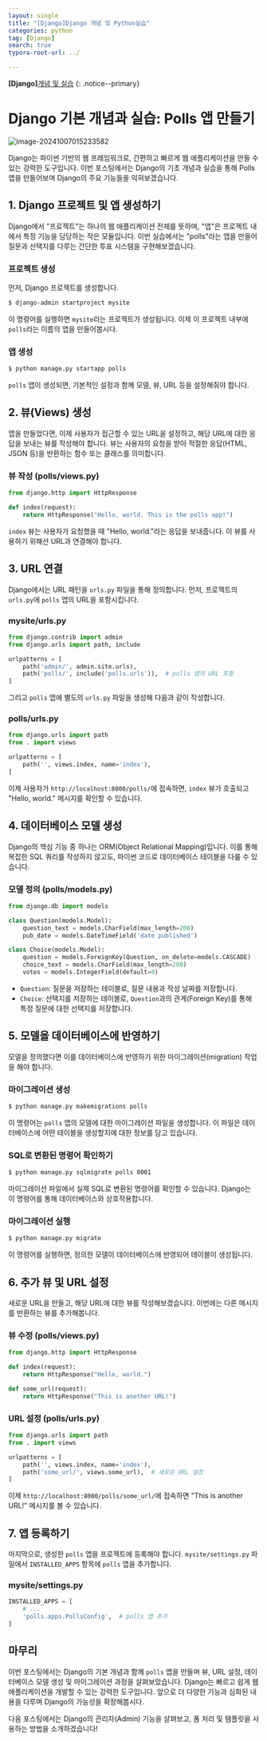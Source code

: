 ```yaml
---
layout: single
title: "[Django]Django 개념 및 Python실습"
categories: python
tag: [Django]
search: true
typora-root-url: ../

---
```




**[Django]**[개념 및 실습](https://park-chanyeong.github.io)
{: .notice--primary}

# **Django 기본 개념과 실습: Polls 앱 만들기**

![image-20241007015233582](/images/2024-10-07-django2/image-20241007015233582.png)

Django는 파이썬 기반의 웹 프레임워크로, 간편하고 빠르게 웹 애플리케이션을 만들 수 있는 강력한 도구입니다. 이번 포스팅에서는 Django의 기초 개념과 실습을 통해 Polls 앱을 만들어보며 Django의 주요 기능들을 익혀보겠습니다.

## 1. **Django 프로젝트 및 앱 생성하기**

Django에서 "프로젝트"는 하나의 웹 애플리케이션 전체를 뜻하며, "앱"은 프로젝트 내에서 특정 기능을 담당하는 작은 모듈입니다. 이번 실습에서는 "polls"라는 앱을 만들어 질문과 선택지를 다루는 간단한 투표 시스템을 구현해보겠습니다.

### **프로젝트 생성**

먼저, Django 프로젝트를 생성합니다.

```bash
$ django-admin startproject mysite
```

이 명령어를 실행하면 `mysite`라는 프로젝트가 생성됩니다. 이제 이 프로젝트 내부에 `polls`라는 이름의 앱을 만들어봅시다.

### **앱 생성**

```bash
$ python manage.py startapp polls
```

`polls` 앱이 생성되면, 기본적인 설정과 함께 모델, 뷰, URL 등을 설정해줘야 합니다.

## 2. **뷰(Views) 생성**

앱을 만들었다면, 이제 사용자가 접근할 수 있는 URL을 설정하고, 해당 URL에 대한 응답을 보내는 뷰를 작성해야 합니다. 뷰는 사용자의 요청을 받아 적절한 응답(HTML, JSON 등)을 반환하는 함수 또는 클래스를 의미합니다.

### **뷰 작성 (polls/views.py)**

```python
from django.http import HttpResponse

def index(request):
    return HttpResponse("Hello, world. This is the polls app!")
```

`index` 뷰는 사용자가 요청했을 때 "Hello, world."라는 응답을 보내줍니다. 이 뷰를 사용하기 위해선 URL과 연결해야 합니다.

## 3. **URL 연결**

Django에서는 URL 패턴을 `urls.py` 파일을 통해 정의합니다. 먼저, 프로젝트의 `urls.py`에 `polls` 앱의 URL을 포함시킵니다.

### **mysite/urls.py**

```python
from django.contrib import admin
from django.urls import path, include

urlpatterns = [
    path('admin/', admin.site.urls),
    path('polls/', include('polls.urls')),  # polls 앱의 URL 포함
]
```

그리고 `polls` 앱에 별도의 `urls.py` 파일을 생성해 다음과 같이 작성합니다.

### **polls/urls.py**

```python
from django.urls import path
from . import views

urlpatterns = [
    path('', views.index, name='index'),
]
```

이제 사용자가 `http://localhost:8000/polls/`에 접속하면, `index` 뷰가 호출되고 "Hello, world." 메시지를 확인할 수 있습니다.

## 4. **데이터베이스 모델 생성**

Django의 핵심 기능 중 하나는 ORM(Object Relational Mapping)입니다. 이를 통해 복잡한 SQL 쿼리를 작성하지 않고도, 파이썬 코드로 데이터베이스 테이블을 다룰 수 있습니다.

### **모델 정의 (polls/models.py)**

```python
from django.db import models

class Question(models.Model):
    question_text = models.CharField(max_length=200)
    pub_date = models.DateTimeField('date published')

class Choice(models.Model):
    question = models.ForeignKey(Question, on_delete=models.CASCADE)
    choice_text = models.CharField(max_length=200)
    votes = models.IntegerField(default=0)
```

- `Question`: 질문을 저장하는 테이블로, 질문 내용과 작성 날짜를 저장합니다.
- `Choice`: 선택지를 저장하는 테이블로, `Question`과의 관계(Foreign Key)를 통해 특정 질문에 대한 선택지를 저장합니다.

## 5. **모델을 데이터베이스에 반영하기**

모델을 정의했다면 이를 데이터베이스에 반영하기 위한 마이그레이션(migration) 작업을 해야 합니다.

### **마이그레이션 생성**

```python
$ python manage.py makemigrations polls
```

이 명령어는 `polls` 앱의 모델에 대한 마이그레이션 파일을 생성합니다. 이 파일은 데이터베이스에 어떤 테이블을 생성할지에 대한 정보를 담고 있습니다.

### **SQL로 변환된 명령어 확인하기**

```bash
$ python manage.py sqlmigrate polls 0001
```

마이그레이션 파일에서 실제 SQL로 변환된 명령어를 확인할 수 있습니다. Django는 이 명령어를 통해 데이터베이스와 상호작용합니다.

### **마이그레이션 실행**

```bash
$ python manage.py migrate
```

이 명령어를 실행하면, 정의한 모델이 데이터베이스에 반영되어 테이블이 생성됩니다.

## 6. **추가 뷰 및 URL 설정**

새로운 URL을 만들고, 해당 URL에 대한 뷰를 작성해보겠습니다. 이번에는 다른 메시지를 반환하는 뷰를 추가해봅니다.

### **뷰 수정 (polls/views.py)**

```python
from django.http import HttpResponse

def index(request):
    return HttpResponse("Hello, world.")

def some_url(request):
    return HttpResponse("This is another URL!")
```

### **URL 설정 (polls/urls.py)**

```python
from django.urls import path
from . import views

urlpatterns = [
    path('', views.index, name='index'),
    path('some_url/', views.some_url),  # 새로운 URL 설정
]
```

이제 `http://localhost:8000/polls/some_url/`에 접속하면 "This is another URL!" 메시지를 볼 수 있습니다.

## 7. **앱 등록하기**

마지막으로, 생성한 `polls` 앱을 프로젝트에 등록해야 합니다. `mysite/settings.py` 파일에서 `INSTALLED_APPS` 항목에 `polls` 앱을 추가합니다.

### **mysite/settings.py**

```python
INSTALLED_APPS = [
    # ...
    'polls.apps.PollsConfig',  # polls 앱 추가
]
```

## **마무리**

이번 포스팅에서는 Django의 기본 개념과 함께 `polls` 앱을 만들며 뷰, URL 설정, 데이터베이스 모델 생성 및 마이그레이션 과정을 살펴보았습니다. Django는 빠르고 쉽게 웹 애플리케이션을 개발할 수 있는 강력한 도구입니다. 앞으로 더 다양한 기능과 심화된 내용을 다루며 Django의 가능성을 확장해봅시다.

다음 포스팅에서는 Django의 관리자(Admin) 기능을 살펴보고, 폼 처리 및 템플릿을 사용하는 방법을 소개하겠습니다!

